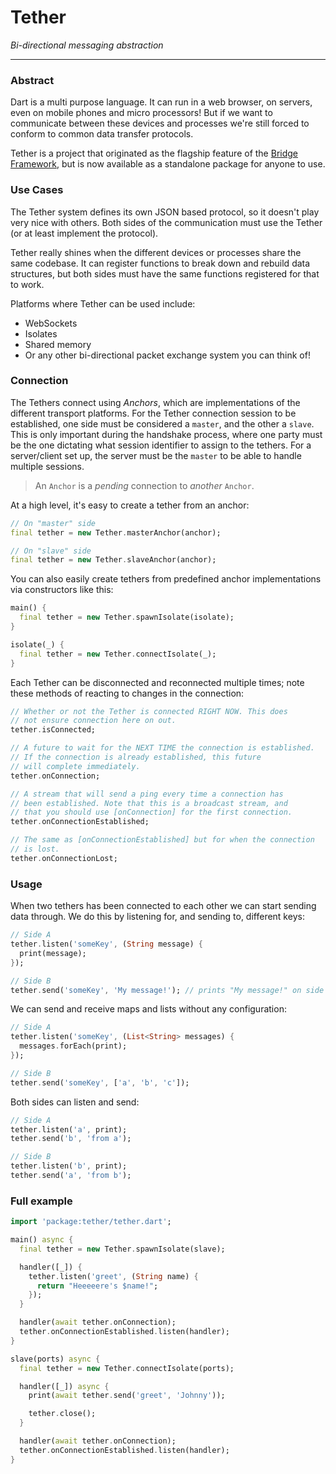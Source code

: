 # Tether
_Bi-directional messaging abstraction_

---

### Abstract
Dart is a multi purpose language. It can run in a web browser, on servers, even on mobile phones
and micro processors! But if we want to communicate between these devices and processes we're still
forced to conform to common data transfer protocols.

Tether is a project that originated as the flagship feature of the
[Bridge Framework](https://github.com/dart-bridge/framework), but is now available as a standalone
package for anyone to use.

### Use Cases
The Tether system defines its own JSON based protocol, so it doesn't play very nice with others.
Both sides of the communication must use the Tether (or at least implement the protocol).

Tether really shines when the different devices or processes share the same codebase. It can
register functions to break down and rebuild data structures, but both sides must have the
same functions registered for that to work.

Platforms where Tether can be used include:

* WebSockets
* Isolates
* Shared memory
* Or any other bi-directional packet exchange system you can think of!

### Connection
The Tethers connect using _Anchors_, which are implementations of the different transport platforms.
For the Tether connection session to be established, one side must be considered a `master`, and the
other a `slave`. This is only important during the handshake process, where one party must be the one
dictating what session identifier to assign to the tethers. For a server/client set up, the server
must be the `master` to be able to handle multiple sessions.

> An `Anchor` is a _pending_ connection to _another_ `Anchor`.

At a high level, it's easy to create a tether from an anchor:

```dart
// On "master" side
final tether = new Tether.masterAnchor(anchor);

// On "slave" side
final tether = new Tether.slaveAnchor(anchor);
```

You can also easily create tethers from predefined anchor implementations via constructors like this:

```dart
main() {
  final tether = new Tether.spawnIsolate(isolate);
}

isolate(_) {
  final tether = new Tether.connectIsolate(_);
}
```

Each Tether can be disconnected and reconnected multiple times; note these methods of reacting to
changes in the connection:

```dart
// Whether or not the Tether is connected RIGHT NOW. This does
// not ensure connection here on out.
tether.isConnected;

// A future to wait for the NEXT TIME the connection is established.
// If the connection is already established, this future
// will complete immediately.
tether.onConnection;

// A stream that will send a ping every time a connection has
// been established. Note that this is a broadcast stream, and
// that you should use [onConnection] for the first connection.
tether.onConnectionEstablished;

// The same as [onConnectionEstablished] but for when the connection
// is lost.
tether.onConnectionLost;
```

### Usage
When two tethers has been connected to each other we can start sending data through. We do this by
listening for, and sending to, different keys:

```dart
// Side A
tether.listen('someKey', (String message) {
  print(message);
});

// Side B
tether.send('someKey', 'My message!'); // prints "My message!" on side A
```

We can send and receive maps and lists without any configuration:

```dart
// Side A
tether.listen('someKey', (List<String> messages) {
  messages.forEach(print);
});

// Side B
tether.send('someKey', ['a', 'b', 'c']);
```

Both sides can listen and send:

```dart
// Side A
tether.listen('a', print);
tether.send('b', 'from a');

// Side B
tether.listen('b', print);
tether.send('a', 'from b');
```

### Full example
```dart
import 'package:tether/tether.dart';

main() async {
  final tether = new Tether.spawnIsolate(slave);

  handler([_]) {
    tether.listen('greet', (String name) {
      return "Heeeeere's $name!";
    });
  }

  handler(await tether.onConnection);
  tether.onConnectionEstablished.listen(handler);
}

slave(ports) async {
  final tether = new Tether.connectIsolate(ports);

  handler([_]) async {
    print(await tether.send('greet', 'Johnny'));

    tether.close();
  }

  handler(await tether.onConnection);
  tether.onConnectionEstablished.listen(handler);
}
```


